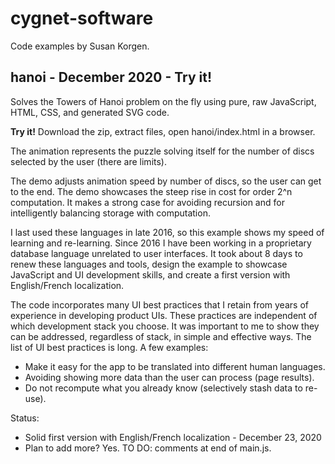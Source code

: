 # cygnet-software

Code examples by Susan Korgen. 

## hanoi - December 2020 - Try it!

Solves the Towers of Hanoi problem on the fly using pure, raw JavaScript, HTML, CSS, and generated SVG code. 

**Try it!** Download the zip, extract files, open hanoi/index.html in a browser.

The animation represents the puzzle solving itself for the number of discs selected by the user (there are limits). 

The demo adjusts animation speed by number of discs, so the user can get to the end. The demo showcases the steep rise in cost for order 2^n computation. It makes a strong case for avoiding recursion and for intelligently balancing storage with computation.

I last used these languages in late 2016, so this example shows my speed of learning and re-learning. Since 2016 I have been working in a proprietary database language unrelated to user interfaces. It took about 8 days to renew these languages and tools, design the example to showcase JavaScript and UI development skills, and create a first version with English/French localization.  

The code incorporates many UI best practices that I retain from years of experience in developing product UIs. These practices are independent of which development stack you choose. It was important to me to show they can be addressed, regardless of stack, in simple and effective ways. The list of UI best practices is long. A few examples:

- Make it easy for the app to be translated into different human languages. 
- Avoiding showing more data than the user can process (page results).
- Do not recompute what you already know (selectively stash data to re-use).

Status: 

- Solid first version with English/French localization - December 23, 2020
- Plan to add more? Yes. TO DO: comments at end of main.js.

